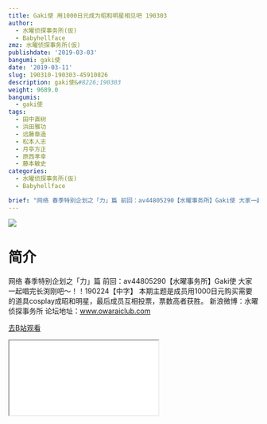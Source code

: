 ```yaml
---
title: Gaki使 用1000日元成为昭和明星相见吧 190303
author:
  - 水曜侦探事务所(仮)
  - Babyhellface
zmz: 水曜侦探事务所(仮)
publishdate: '2019-03-03'
bangumi: gaki使
date: '2019-03-11'
slug: 190310-190303-45910826
description: gaki使&#8226;190303
weight: 9689.0
bangumis:
  - gaki使
tags:
  - 田中直树
  - 浜田雅功
  - 远藤章造
  - 松本人志
  - 月亭方正
  - 原西孝幸
  - 藤本敏史
categories:
  - 水曜侦探事务所(仮)
  - Babyhellface

brief: "网络 春季特别企划之「力」篇 前回：av44805290【水曜事务所】Gaki使 大家一起唱完长渕刚吧～！！190224【中字】 本期主题是成员用1000日元购买需要的道具cosplay成昭和明星，最后成员互相投票，票数高者获胜。 新浪微博：水曜侦探事务所 论坛地址：www.owaraiclub.com"
---
```

![](https://i.imgur.com/ii5AU2R.jpg)
# 简介  
网络
春季特别企划之「力」篇
前回：av44805290【水曜事务所】Gaki使 大家一起唱完长渕刚吧～！！190224【中字】
本期主题是成员用1000日元购买需要的道具cosplay成昭和明星，最后成员互相投票，票数高者获胜。
新浪微博：水曜侦探事务所 论坛地址：www.owaraiclub.com  

[去B站观看](https://www.bilibili.com/video/av45910826/)
<div class ="resp-container"><iframe class="testiframe" src="//player.bilibili.com/player.html?aid=45910826"", scrolling="no", allowfullscreen="true" > </iframe></div> 
